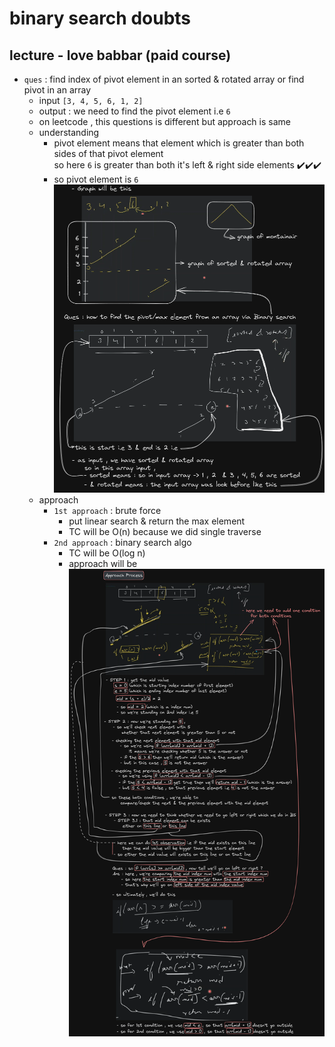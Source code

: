 # binary search doubts

## lecture - love babbar (paid course)

- `ques` : find index of pivot element in an sorted & rotated array or find pivot in an array
    - input `[3, 4, 5, 6, 1, 2]`
    - output : we need to find the pivot element i.e `6` 
    - on leetcode , this questions is different but approach is same
    - understanding 
        - pivot element means that element which is greater than both sides of that pivot element <br>
            so here `6` is greater than both it's left & right side elements ✔️✔️✔️ 
        - so pivot element is `6`
        ![understanding of question](../../notes-pics/16-4-lecture/love-babbar/lecture-16-4-0.png) 
    - approach
        - `1st approach` : brute force
            - put linear search & return the max element
            - TC will be O(n) because we did single traverse
        - `2nd approach` : binary search algo
            - TC will be O(log n)
            - approach will be  
                ![approach process](../../notes-pics/16-4-lecture/love-babbar/lecture-16-4-1.png) 



